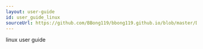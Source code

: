 ```yaml
---
layout: user-guide
id: user_guide_linux
sourceUrl: https://github.com/BBong119/bbong119.github.io/blob/master/DBR-Basic-Info/user-guide/linux/index.md
---
```


linux user guide
